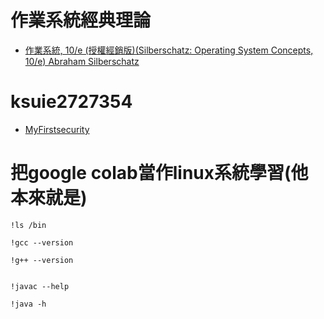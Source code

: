 # 作業系統經典理論

- [作業系統, 10/e (授權經銷版)(Silberschatz: Operating System Concepts, 10/e) Abraham Silberschatz](https://www.tenlong.com.tw/products/9789865522506?list_name=srh)

# ksuie2727354

- [MyFirstsecurity](https://github.com/MyFirstSecurity2020/MyFirstSecurity)











# 把google colab當作linux系統學習(他本來就是)


```
!ls /bin

!gcc --version

!g++ --version


!javac --help

!java -h
```
